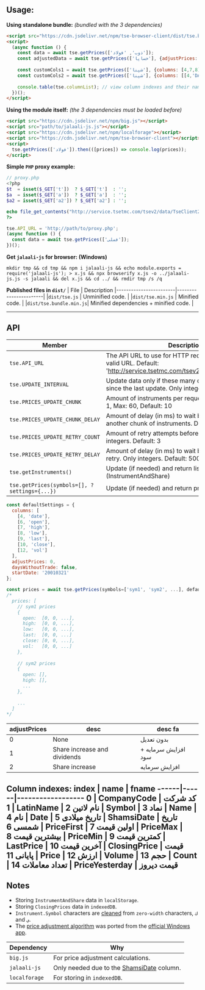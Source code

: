 ## Usage:
**Using standalone bundle:** *(bundled with the 3 dependencies)*
```html
<script src="https://cdn.jsdelivr.net/npm/tse-browser-client/dist/tse.bundle.min.js"></script>
<script>
  (async function () {
    const data = await tse.getPrices(['ذوب', 'فولاد']);
    const adjustedData = await tse.getPrices(['خساپا'], {adjustPrices: 1});
  
    const customCols1 = await tse.getPrices(['شپنا'], {columns: [4,7,8]}); // default names
    const customCols2 = await tse.getPrices(['شپنا'], {columns: [[4,'DATE'],[7,'MAX'],[8,'MIN']]}); // custom names
    
    console.table(tse.columnList); // view column indexes and their names
  })();
</script>
```

**Using the module itself:** *(the 3 dependencies must be loaded before)*
```html
<script src="https://cdn.jsdelivr.net/npm/big.js"></script>
<script src="path/to/jalaali-js.js"></script>
<script src="https://cdn.jsdelivr.net/npm/localforage"></script>
<script src="https://cdn.jsdelivr.net/npm/tse-browser-client"></script>
<script>
  tse.getPrices(['فولاد']).then(([prices]) => console.log(prices));
</script>
```

**Simple `PHP` proxy example:**
```php
// proxy.php
<?php
$t  = isset($_GET['t'])  ? $_GET['t']  : '';
$a  = isset($_GET['a'])  ? $_GET['a']  : '';
$a2 = isset($_GET['a2']) ? $_GET['a2'] : '';

echo file_get_contents("http://service.tsetmc.com/tsev2/data/TseClient2.aspx?t=$t&a=$a&a2=$a2");
?>
```
```javascript
tse.API_URL = 'http://path/to/proxy.php';
(async function () {
  const data = await tse.getPrices(['فملی']);
})();
```

**Get `jalaali-js` for browser: (Windows)**
```
mkdir tmp && cd tmp && npm i jalaali-js && echo module.exports = require('jalaali-js'); > x.js && npx browserify x.js -o ../jalaali-js.js -s jalaali && del x.js && cd ../ && rmdir tmp /s /q
```

**Published files in `dist/`**
| File | Description
|------------------------|-----------------------|
|`dist/tse.js`           | Unminified code. |
|`dist/tse.min.js`       | Minified code. |
|`dist/tse.bundle.min.js`| Minified dependencies + minified code. |

---
## API
Member | Description
-------|-------------
`tse.API_URL` | The API URL to use for HTTP requests. Only string and valid URL. Default: 'http://service.tsetmc.com/tsev2/data/TseClient2.aspx'
`tse.UPDATE_INTERVAL` | Update data only if these many days have passed since the last update. Only integers. Default: 1
`tse.PRICES_UPDATE_CHUNK` | Amount of instruments per request. Only integers. Min: 1, Max: 60, Default: 10
`tse.PRICES_UPDATE_CHUNK_DELAY` | Amount of delay (in ms) to wait before requesting another chunk of instruments. Default: 500
`tse.PRICES_UPDATE_RETRY_COUNT` | Amount of retry attempts before giving up. Only integers. Default: 3
`tse.PRICES_UPDATE_RETRY_DELAY` | Amount of delay (in ms) to wait before making another retry. Only integers. Default: 5000
`tse.getInstruments()` | Update (if needed) and return list of instruments. (InstrumentAndShare)
`tse.getPrices(symbols=[], ?settings={...})` | Update (if needed) and return prices of instruments.
```javascript
const defaultSettings = {
  columns: [
    [4, 'date'],
    [6, 'open'],
    [7, 'high'],
    [8, 'low'],
    [9, 'last'],
    [10, 'close'],
    [12, 'vol']
  ],
  adjustPrices: 0,
  daysWithoutTrade: false,
  startDate: '20010321'
};

const prices = await tse.getPrices(symbols=['sym1', 'sym2', ...], defaultSettings);
/*
  prices: [
    // sym1 prices
    {
      open:  [0, 0, ...],
      high:  [0, 0, ...],
      low:   [0, 0, ...],
      last:  [0, 0, ...]
      close: [0, 0, ...],
      vol:   [0, 0, ...]
    },
    
    // sym2 prices
    {
      open: [],
      high: [],
      ...
    },
    
    ...
  ]
*/
```
adjustPrices | desc | desc fa
-------------|------|---------
0 | None | بدون تعدیل
1 | Share increase and dividends | افزایش سرمایه + سود
2 | Share increase | افزایش سرمایه

**Column indexes:**
index | name | fname
------|------|------------------
0  | CompanyCode    | کد شرکت
1  | LatinName      | نام لاتین
2  | Symbol         | نماد
3  | Name           | نام
4  | Date           | تاریخ میلادی
5  | ShamsiDate     | تاریخ شمسی
6  | PriceFirst     | اولین قیمت
7  | PriceMax       | بیشترین قیمت
8  | PriceMin       | کمترین قیمت
9  | LastPrice      | آخرین قیمت
10 | ClosingPrice   | قیمت پایانی
11 | Price          | ارزش
12 | Volume         | حجم
13 | Count          | تعداد معاملات
14 | PriceYesterday | قیمت دیروز
---

## Notes
- Storing `InstrumentAndShare` data in `localStorage`.  
- Storing `ClosingPrices` data in `indexedDB`.  
- `Instrument.Symbol` characters are [cleaned](https://github.com/m-ahmadi/tse-browser-client/blob/master/tse.js#L152) from `zero-width` characters, `ك` and  `ي`.
- The [price adjustment algorithm](https://github.com/m-ahmadi/tse-browser-client/blob/master/tse.js#L190) was ported from the [official Windows app](http://cdn.tsetmc.com/Site.aspx?ParTree=111A11).

Dependency | Why
-------|-------------
`big.js` | For price adjustment calculations.
`jalaali-js` | Only needed due to the [ShamsiDate](https://github.com/m-ahmadi/tse-browser-client/blob/master/tse.js#L257) column.
`localforage` | For storing in `indexedDB`.